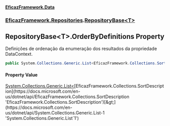 #### [EficazFramework.Data](EficazFrameworkData.md 'EficazFramework Data')
### [EficazFramework.Repositories](EficazFrameworkData.md#EficazFramework_Repositories 'EficazFramework.Repositories').[RepositoryBase&lt;T&gt;](RepositoryBase_T_.md 'EficazFramework.Repositories.RepositoryBase&lt;T&gt;')
## RepositoryBase&lt;T&gt;.OrderByDefinitions Property
Definições de ordenação da enumeração dos resultados da propriedade DataContext.  
```csharp
public System.Collections.Generic.List<EficazFramework.Collections.SortDescription> OrderByDefinitions { get; }
```
#### Property Value
[System.Collections.Generic.List&lt;](https://docs.microsoft.com/en-us/dotnet/api/System.Collections.Generic.List-1 'System.Collections.Generic.List`1')[EficazFramework.Collections.SortDescription](https://docs.microsoft.com/en-us/dotnet/api/EficazFramework.Collections.SortDescription 'EficazFramework.Collections.SortDescription')[&gt;](https://docs.microsoft.com/en-us/dotnet/api/System.Collections.Generic.List-1 'System.Collections.Generic.List`1')
